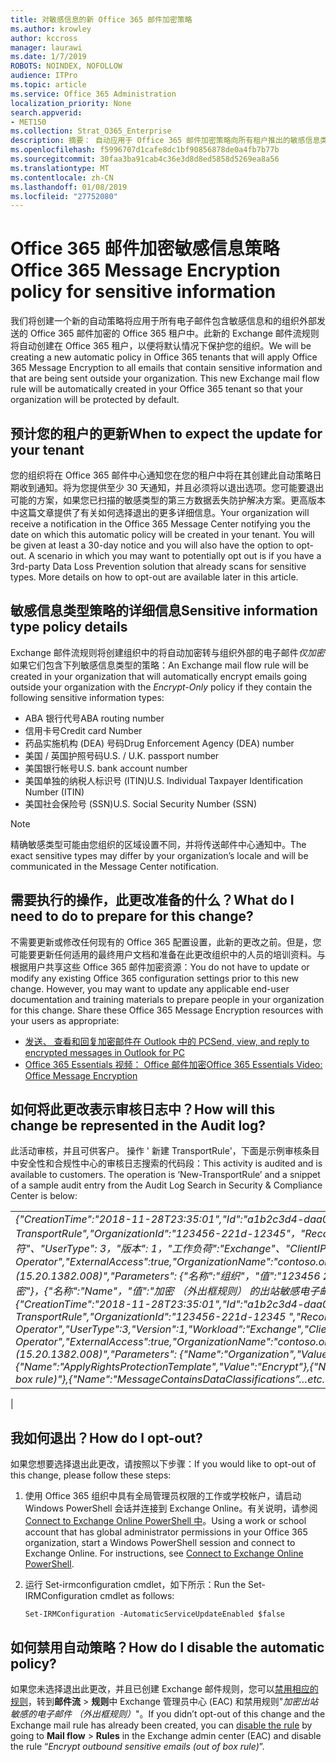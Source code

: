 ```yaml
---
title: 对敏感信息的新 Office 365 邮件加密策略
ms.author: krowley
author: kccross
manager: laurawi
ms.date: 1/7/2019
ROBOTS: NOINDEX, NOFOLLOW
audience: ITPro
ms.topic: article
ms.service: Office 365 Administration
localization_priority: None
search.appverid:
- MET150
ms.collection: Strat_O365_Enterprise
description: 摘要： 自动应用于 Office 365 邮件加密策略向所有租户推出的敏感信息类型。
ms.openlocfilehash: f5996707d1cafe8dc1bf90856878de0a4fb7b77b
ms.sourcegitcommit: 30faa3ba91cab4c36e3d8d8ed5858d5269ea8a56
ms.translationtype: MT
ms.contentlocale: zh-CN
ms.lasthandoff: 01/08/2019
ms.locfileid: "27752080"
---
```

# <a name="office-365-message-encryption-policy-for-sensitive-information"></a><span data-ttu-id="d288c-103">Office 365 邮件加密敏感信息策略</span><span class="sxs-lookup"><span data-stu-id="d288c-103">Office 365 Message Encryption policy for sensitive information</span></span>

<span data-ttu-id="d288c-p101">我们将创建一个新的自动策略将应用于所有电子邮件包含敏感信息和的组织外部发送的 Office 365 邮件加密的 Office 365 租户中。此新的 Exchange 邮件流规则将自动创建在 Office 365 租户，以便将默认情况下保护您的组织。</span><span class="sxs-lookup"><span data-stu-id="d288c-p101">We will be creating a new automatic policy in Office 365 tenants that will apply Office 365 Message Encryption to all emails that contain sensitive information and that are being sent outside your organization. This new Exchange mail flow rule will be automatically created in your Office 365 tenant so that your organization will be protected by default.</span></span>

## <a name="when-to-expect-the-update-for-your-tenant"></a><span data-ttu-id="d288c-106">预计您的租户的更新</span><span class="sxs-lookup"><span data-stu-id="d288c-106">When to expect the update for your tenant</span></span>

<span data-ttu-id="d288c-p102">您的组织将在 Office 365 邮件中心通知您在您的租户中将在其创建此自动策略日期收到通知。将为您提供至少 30 天通知，并且必须将以退出选项。您可能要退出可能的方案，如果您已扫描的敏感类型的第三方数据丢失防护解决方案。更高版本中这篇文章提供了有关如何选择退出的更多详细信息。</span><span class="sxs-lookup"><span data-stu-id="d288c-p102">Your organization will receive a notification in the Office 365 Message Center notifying you the date on which this automatic policy will be created in your tenant. You will be given at least a 30-day notice and you will also have the option to opt-out. A scenario in which you may want to potentially opt out is if you have a 3rd-party Data Loss Prevention solution that already scans for sensitive types. More details on how to opt-out are available later in this article.</span></span>

## <a name="sensitive-information-type-policy-details"></a><span data-ttu-id="d288c-110">敏感信息类型策略的详细信息</span><span class="sxs-lookup"><span data-stu-id="d288c-110">Sensitive information type policy details</span></span>

<span data-ttu-id="d288c-111">Exchange 邮件流规则将创建组织中的将自动加密转与组织外部的电子邮件*仅加密*如果它们包含下列敏感信息类型的策略：</span><span class="sxs-lookup"><span data-stu-id="d288c-111">An Exchange mail flow rule will be created in your organization that will automatically encrypt emails going outside your organization with the *Encrypt-Only* policy if they contain the following sensitive information types:</span></span>

- <span data-ttu-id="d288c-112">ABA 银行代号</span><span class="sxs-lookup"><span data-stu-id="d288c-112">ABA routing number</span></span>
- <span data-ttu-id="d288c-113">信用卡号</span><span class="sxs-lookup"><span data-stu-id="d288c-113">Credit card Number</span></span>
- <span data-ttu-id="d288c-114">药品实施机构 (DEA) 号码</span><span class="sxs-lookup"><span data-stu-id="d288c-114">Drug Enforcement Agency (DEA) number</span></span>
- <span data-ttu-id="d288c-p103">美国 / 英国护照号码</span><span class="sxs-lookup"><span data-stu-id="d288c-p103">U.S. / U.K. passport number</span></span>
- <span data-ttu-id="d288c-117">美国银行帐号</span><span class="sxs-lookup"><span data-stu-id="d288c-117">U.S. bank account number</span></span>
- <span data-ttu-id="d288c-118">美国单独的纳税人标识号 (ITIN)</span><span class="sxs-lookup"><span data-stu-id="d288c-118">U.S. Individual Taxpayer Identification Number (ITIN)</span></span>
- <span data-ttu-id="d288c-119">美国社会保险号 (SSN)</span><span class="sxs-lookup"><span data-stu-id="d288c-119">U.S. Social Security Number (SSN)</span></span>

> [!Note]
> <span data-ttu-id="d288c-120">精确敏感类型可能由您组织的区域设置不同，并将传送邮件中心通知中。</span><span class="sxs-lookup"><span data-stu-id="d288c-120">The exact sensitive types may differ by your organization’s locale and will be communicated in the Message Center notification.</span></span>

## <a name="what-do-i-need-to-do-to-prepare-for-this-change"></a><span data-ttu-id="d288c-121">需要执行的操作，此更改准备的什么？</span><span class="sxs-lookup"><span data-stu-id="d288c-121">What do I need to do to prepare for this change?</span></span>

<span data-ttu-id="d288c-p104">不需要更新或修改任何现有的 Office 365 配置设置，此新的更改之前。但是，您可能要更新任何适用的最终用户文档和准备在此更改组织中的人员的培训资料。与根据用户共享这些 Office 365 邮件加密资源：</span><span class="sxs-lookup"><span data-stu-id="d288c-p104">You do not have to update or modify any existing Office 365 configuration settings prior to this new change. However, you may want to update any applicable end-user documentation and training materials to prepare people in your organization for this change. Share these Office 365 Message Encryption resources with your users as appropriate:</span></span>

- [<span data-ttu-id="d288c-125">发送、 查看和回复加密邮件在 Outlook 中的 PC</span><span class="sxs-lookup"><span data-stu-id="d288c-125">Send, view, and reply to encrypted messages in Outlook for PC</span></span>](https://support.office.com/article/send-view-and-reply-to-encrypted-messages-in-outlook-for-pc-eaa43495-9bbb-4fca-922a-df90dee51980)
- [<span data-ttu-id="d288c-126">Office 365 Essentials 视频： Office 邮件加密</span><span class="sxs-lookup"><span data-stu-id="d288c-126">Office 365 Essentials Video: Office Message Encryption</span></span>](https://youtu.be/CQR0cG_iEUc)

## <a name="how-will-this-change-be-represented-in-the-audit-log"></a><span data-ttu-id="d288c-127">如何将此更改表示审核日志中？</span><span class="sxs-lookup"><span data-stu-id="d288c-127">How will this change be represented in the Audit log?</span></span>

<span data-ttu-id="d288c-p105">此活动审核，并且可供客户。 操作 ' 新建 TransportRule'，下面是示例审核条目中安全性和合规性中心的审核日志搜索的代码段：</span><span class="sxs-lookup"><span data-stu-id="d288c-p105">This activity is audited and is available to customers.  The operation is ‘New-TransportRule’ and a snippet of a sample audit entry from the Audit Log Search in Security & Compliance Center is below:</span></span>

|     |
| --- |
| <span data-ttu-id="d288c-130">*{"CreationTime":"2018-11-28T23:35:01","Id":"a1b2c3d4-daa0-4c4f-a019-03a1234a1b0c","Operation":"New-TransportRule","OrganizationId":"123456-221d-12345"，"RecordType": 1，"ResultStatus":"True"，"UserKey":"Microsoft 运算符"、"UserType": 3，"版本": 1，"工作负荷":"Exchange"、"ClientIP":"123.456.147.68:17584"，"ObjectId":""，"UserId":"Microsoft Operator","ExternalAccess":true,"OrganizationName":"contoso.onmicrosoft.com","OriginatingServer":"CY4PR13MBXXXX (15.20.1382.008)","Parameters": {"名称":"组织"，"值":"123456 221 d-12346"{"名称":"ApplyRightsProtectionTemplate"，"值":"加密"}，{"名称":"Name"，"值":"加密 （外出框规则） 的出站敏感电子邮件"}，{"名称":"MessageContainsDataClassifications"等。*</span><span class="sxs-lookup"><span data-stu-id="d288c-130">*{"CreationTime":"2018-11-28T23:35:01","Id":"a1b2c3d4-daa0-4c4f-a019-03a1234a1b0c","Operation":"New-TransportRule","OrganizationId":"123456-221d-12345 ","RecordType":1,"ResultStatus":"True","UserKey":"Microsoft Operator","UserType":3,"Version":1,"Workload":"Exchange","ClientIP":"123.456.147.68:17584","ObjectId":"","UserId":"Microsoft Operator","ExternalAccess":true,"OrganizationName":"contoso.onmicrosoft.com","OriginatingServer":"CY4PR13MBXXXX (15.20.1382.008)","Parameters": {"Name":"Organization","Value":"123456-221d-12346"{"Name":"ApplyRightsProtectionTemplate","Value":"Encrypt"},{"Name":"Name","Value":"Encrypt outbound sensitive emails (out of box rule)"},{"Name":"MessageContainsDataClassifications”…etc.*</span></span>
 |

## <a name="how-do-i-opt-out"></a><span data-ttu-id="d288c-131">我如何退出？</span><span class="sxs-lookup"><span data-stu-id="d288c-131">How do I opt-out?</span></span>

<span data-ttu-id="d288c-132">如果您想要选择退出此更改，请按照以下步骤：</span><span class="sxs-lookup"><span data-stu-id="d288c-132">If you would like to opt-out of this change, please follow these steps:</span></span>

1. <span data-ttu-id="d288c-p106">使用 Office 365 组织中具有全局管理员权限的工作或学校帐户，请启动 Windows PowerShell 会话并连接到 Exchange Online。有关说明，请参阅[Connect to Exchange Online PowerShell 中](https://aka.ms/exopowershell)。</span><span class="sxs-lookup"><span data-stu-id="d288c-p106">Using a work or school account that has global administrator permissions in your Office 365 organization, start a Windows PowerShell session and connect to Exchange Online. For instructions, see [Connect to Exchange Online PowerShell](https://aka.ms/exopowershell).</span></span>
2. <span data-ttu-id="d288c-135">运行 Set-irmconfiguration cmdlet，如下所示：</span><span class="sxs-lookup"><span data-stu-id="d288c-135">Run the Set-IRMConfiguration cmdlet as follows:</span></span>

   ```
   Set-IRMConfiguration -AutomaticServiceUpdateEnabled $false
   ```

## <a name="how-do-i-disable-the-automatic-policy"></a><span data-ttu-id="d288c-136">如何禁用自动策略？</span><span class="sxs-lookup"><span data-stu-id="d288c-136">How do I disable the automatic policy?</span></span>

<span data-ttu-id="d288c-137">如果您未选择退出此更改，并且已创建 Exchange 邮件规则，您可以[禁用相应的规则](https://docs.microsoft.com/exchange/security-and-compliance/mail-flow-rules/manage-mail-flow-rules#enable-or-disable-a-mail-flow-rule)，转到**邮件流** > **规则**中 Exchange 管理员中心 (EAC) 和禁用规则"*加密出站敏感的电子邮件 （外出框规则）*"。</span><span class="sxs-lookup"><span data-stu-id="d288c-137">If you didn’t opt-out of this change and the Exchange mail rule has already been created, you can [disable the rule](https://docs.microsoft.com/exchange/security-and-compliance/mail-flow-rules/manage-mail-flow-rules#enable-or-disable-a-mail-flow-rule) by going to **Mail flow** > **Rules** in the Exchange admin center (EAC) and disable the rule “*Encrypt outbound sensitive emails (out of box rule)*”.</span></span>
